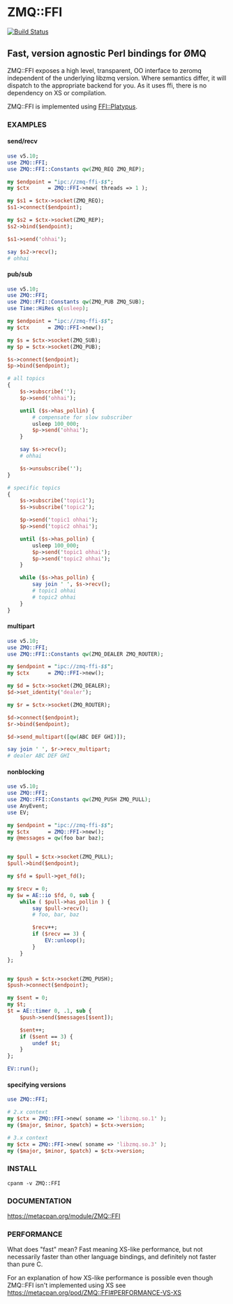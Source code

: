 # ZMQ::FFI #

[![Build Status](https://travis-ci.org/calid/zmq-ffi.png?branch=master)](https://travis-ci.org/calid/zmq-ffi)

## Fast, version agnostic Perl bindings for ØMQ ##

ZMQ::FFI exposes a high level, transparent, OO interface to zeromq independent of the underlying libzmq version.  Where semantics differ, it will dispatch to the appropriate backend for you.  As it uses ffi, there is no dependency on XS or compilation.

ZMQ::FFI is implemented using [FFI::Platypus](https://github.com/plicease/FFI-Platypus).

### EXAMPLES ###

#### send/recv ####
```perl
use v5.10;
use ZMQ::FFI;
use ZMQ::FFI::Constants qw(ZMQ_REQ ZMQ_REP);

my $endpoint = "ipc://zmq-ffi-$$";
my $ctx      = ZMQ::FFI->new( threads => 1 );

my $s1 = $ctx->socket(ZMQ_REQ);
$s1->connect($endpoint);

my $s2 = $ctx->socket(ZMQ_REP);
$s2->bind($endpoint);

$s1->send('ohhai');

say $s2->recv();
# ohhai
```

#### pub/sub ####
```perl
use v5.10;
use ZMQ::FFI;
use ZMQ::FFI::Constants qw(ZMQ_PUB ZMQ_SUB);
use Time::HiRes q(usleep);

my $endpoint = "ipc://zmq-ffi-$$";
my $ctx      = ZMQ::FFI->new();

my $s = $ctx->socket(ZMQ_SUB);
my $p = $ctx->socket(ZMQ_PUB);

$s->connect($endpoint);
$p->bind($endpoint);

# all topics
{
    $s->subscribe('');
    $p->send('ohhai');

    until ($s->has_pollin) {
        # compensate for slow subscriber
        usleep 100_000;
        $p->send('ohhai');
    }

    say $s->recv();
    # ohhai

    $s->unsubscribe('');
}

# specific topics
{
    $s->subscribe('topic1');
    $s->subscribe('topic2');

    $p->send('topic1 ohhai');
    $p->send('topic2 ohhai');

    until ($s->has_pollin) {
        usleep 100_000;
        $p->send('topic1 ohhai');
        $p->send('topic2 ohhai');
    }

    while ($s->has_pollin) {
        say join ' ', $s->recv();
        # topic1 ohhai
        # topic2 ohhai
    }
}
```

#### multipart ####
```perl
use v5.10;
use ZMQ::FFI;
use ZMQ::FFI::Constants qw(ZMQ_DEALER ZMQ_ROUTER);

my $endpoint = "ipc://zmq-ffi-$$";
my $ctx      = ZMQ::FFI->new();

my $d = $ctx->socket(ZMQ_DEALER);
$d->set_identity('dealer');

my $r = $ctx->socket(ZMQ_ROUTER);

$d->connect($endpoint);
$r->bind($endpoint);

$d->send_multipart([qw(ABC DEF GHI)]);

say join ' ', $r->recv_multipart;
# dealer ABC DEF GHI
```

#### nonblocking ####
```perl
use v5.10;
use ZMQ::FFI;
use ZMQ::FFI::Constants qw(ZMQ_PUSH ZMQ_PULL);
use AnyEvent;
use EV;

my $endpoint = "ipc://zmq-ffi-$$";
my $ctx      = ZMQ::FFI->new();
my @messages = qw(foo bar baz);


my $pull = $ctx->socket(ZMQ_PULL);
$pull->bind($endpoint);

my $fd = $pull->get_fd();

my $recv = 0;
my $w = AE::io $fd, 0, sub {
    while ( $pull->has_pollin ) {
        say $pull->recv();
        # foo, bar, baz

        $recv++;
        if ($recv == 3) {
            EV::unloop();
        }
    }
};


my $push = $ctx->socket(ZMQ_PUSH);
$push->connect($endpoint);

my $sent = 0;
my $t;
$t = AE::timer 0, .1, sub {
    $push->send($messages[$sent]);

    $sent++;
    if ($sent == 3) {
        undef $t;
    }
};

EV::run();
```

#### specifying versions ####
```perl
use ZMQ::FFI;

# 2.x context
my $ctx = ZMQ::FFI->new( soname => 'libzmq.so.1' );
my ($major, $minor, $patch) = $ctx->version;

# 3.x context
my $ctx = ZMQ::FFI->new( soname => 'libzmq.so.3' );
my ($major, $minor, $patch) = $ctx->version;
```

### INSTALL ###

    cpanm -v ZMQ::FFI

### DOCUMENTATION ###

https://metacpan.org/module/ZMQ::FFI

### PERFORMANCE ###

What does "fast" mean? Fast meaning XS-like performance, but not necessarily faster than other language bindings, and definitely not faster than pure C.

For an explanation of how XS-like performance is possible even though ZMQ::FFI isn't implemented using XS see https://metacpan.org/pod/ZMQ::FFI#PERFORMANCE-VS-XS
